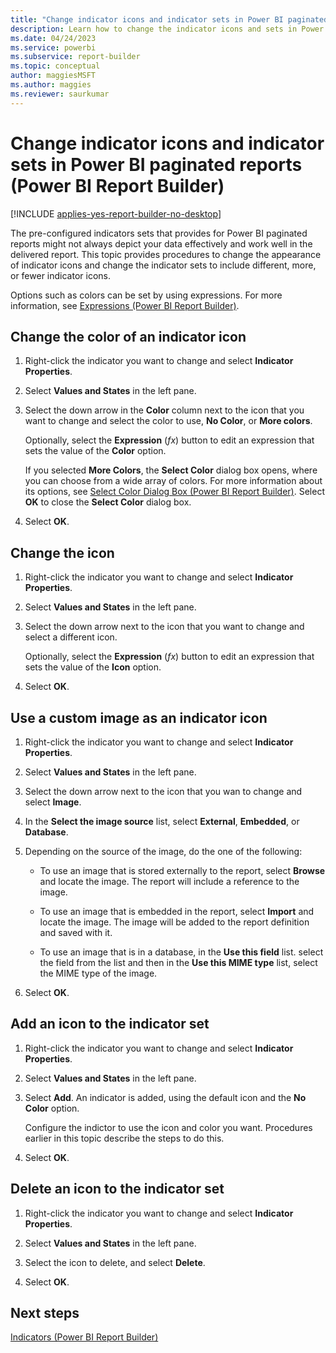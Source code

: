 ```yaml
---
title: "Change indicator icons and indicator sets in Power BI paginated reports | Microsoft Docs"
description: Learn how to change the indicator icons and sets in Power BI paginated report to include different, more, or fewer indicator icons enabling you to depict data better in Power BI Report Builder.  
ms.date: 04/24/2023
ms.service: powerbi
ms.subservice: report-builder
ms.topic: conceptual
author: maggiesMSFT
ms.author: maggies
ms.reviewer: saurkumar
---
```

# Change indicator icons and indicator sets in Power BI paginated reports (Power BI Report Builder)

[!INCLUDE [applies-yes-report-builder-no-desktop](../../../includes/applies-yes-report-builder-no-desktop.md)]

  The pre-configured indicators sets that provides for Power BI paginated reports might not always depict your data effectively and work well in the delivered report. This topic provides procedures to change the appearance of indicator icons and change the indicator sets to include different, more, or fewer indicator icons.  
  
 Options such as colors can be set by using expressions. For more information, see [Expressions &#40;Power BI Report Builder&#41;](/sql/reporting-services/report-design/expressions-report-builder-and-ssrs).  
  
## Change the color of an indicator icon  
  
1.  Right-click the indicator you want to change and select **Indicator Properties**.  
  
2.  Select **Values and States** in the left pane.  
  
3.  Select the down arrow in the **Color** column next to the icon that you want to change and select the color to use, **No Color**, or **More colors**.  
  
     Optionally, select the **Expression** (*fx*) button to edit an expression that sets the value of the **Color** option.  
  
     If you selected **More Colors**, the **Select Color** dialog box opens, where you can choose from a wide array of colors. For more information about its options, see [Select Color Dialog Box &#40;Power BI Report Builder&#41;](/sql/reporting-services/report-design/formatting-lines-colors-and-images-report-builder-and-ssrs). Select **OK** to close the **Select Color** dialog box.  
  
4.  Select **OK**.  
  
## Change the icon  
  
1.  Right-click the indicator you want to change and select **Indicator Properties**.  
  
2.  Select **Values and States** in the left pane.  
  
3.  Select the down arrow next to the icon that you want to change and select a different icon.  
  
     Optionally, select the **Expression** (*fx*) button to edit an expression that sets the value of the **Icon** option.  
  
4.  Select **OK**.  
  
## Use a custom image as an indicator icon  
  
1.  Right-click the indicator you want to change and select **Indicator Properties**.  
  
2.  Select **Values and States** in the left pane.  
  
3.  Select the down arrow next to the icon that you wan to change and select **Image**.  
  
4.  In the **Select the image source** list, select **External**, **Embedded**, or **Database**.  
  
5.  Depending on the source of the image, do the one of the following:  
  
    -   To use an image that is stored externally to the report, select **Browse** and locate the image. The report will include a reference to the image.  
  
    -   To use an image that is embedded in the report, select **Import** and locate the image. The image will be added to the report definition and saved with it.  
  
    -   To use an image that is in a database, in the **Use this field** list. select the field from the list and then in the **Use this MIME type** list, select the MIME type of the image.  
  
6.  Select **OK**.  
  
## Add an icon to the indicator set  
  
1.  Right-click the indicator you want to change and select **Indicator Properties**.  
  
2.  Select **Values and States** in the left pane.  
  
3.  Select **Add**. An indicator is added, using the default icon and the **No Color** option.  
  
     Configure the indictor to use the icon and color you want. Procedures earlier in this topic describe the steps to do this.  
  
4.  Select **OK**.  
  
## Delete an icon to the indicator set  
  
1.  Right-click the indicator you want to change and select **Indicator Properties**.  
  
2.  Select **Values and States** in the left pane.  
  
3.  Select the icon to delete, and select **Delete**.  
  
4.  Select **OK**.  
  
## Next steps

 [Indicators &#40;Power BI Report Builder&#41;](/sql/reporting-services/report-design/indicators-report-builder-and-ssrs)  
  

